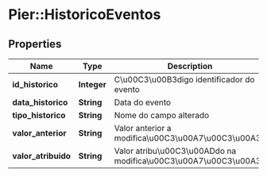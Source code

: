 # Pier::HistoricoEventos

## Properties
Name | Type | Description | Notes
------------ | ------------- | ------------- | -------------
**id_historico** | **Integer** | C\u00C3\u00B3digo identificador do evento | 
**data_historico** | **String** | Data do evento | 
**tipo_historico** | **String** | Nome do campo alterado | 
**valor_anterior** | **String** | Valor anterior a modifica\u00C3\u00A7\u00C3\u00A3o | [optional] 
**valor_atribuido** | **String** | Valor atribu\u00C3\u00ADdo na modifica\u00C3\u00A7\u00C3\u00A3o | 



